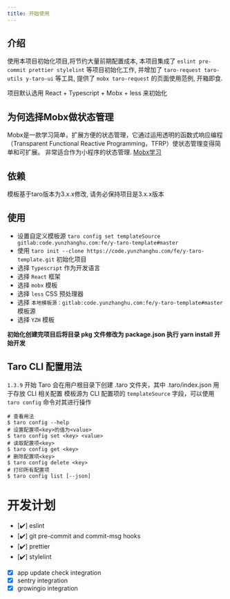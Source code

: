 ```yaml
---
title: 开始使用
---
```


## 介绍
使用本项目初始化项目,将节约大量前期配置成本, 本项目集成了 `eslint pre-commit prettier stylelint` 等项目初始化工作, 并增加了 `taro-request taro-utils y-taro-ui` 等工具, 提供了 `mobx taro-request` 的页面使用范例, 开箱即食.

项目默认选用 React + Typescript + Mobx + less 来初始化

## 为何选择Mobx做状态管理
Mobx是一款学习简单，扩展方便的状态管理，它通过运用透明的函数式响应编程（Transparent Functional Reactive Programming，TFRP）使状态管理变得简单和可扩展。 非常适合作为小程序的状态管理. [Mobx学习](https://zh.mobx.js.org/README.html)

## 依赖
模板基于taro版本为3.x.x修改, 请务必保持项目是3.x.x版本

## 使用
* 设置自定义模板源 `taro config set templateSource gitlab:code.yunzhanghu.com:fe/y-taro-template#master`
* 使用 `taro init --clone https://code.yunzhanghu.com/fe/y-taro-template.git` 初始化项目
* 选择 `Typescript` 作为开发语言
* 选择 `React` 框架
* 选择 `mobx` 模板
* 选择 `less` CSS 预处理器
* 选择 `本地模板源：gitlab:code.yunzhanghu.com:fe/y-taro-template#master` 模板源
* 选择 `YZH` 模板

**初始化创建完项目后将目录 pkg 文件修改为 package.json 执行 yarn install 开始开发**


## Taro CLI 配置用法
`1.3.9` 开始 Taro 会在用户根目录下创建 .taro 文件夹，其中 .taro/index.json 用于存放 CLI 相关配置
模板源为 CLI 配置项的 `templateSource` 字段，可以使用 `taro config` 命令对其进行操作
```
# 查看用法
$ taro config --help
# 设置配置项<key>的值为<value>
$ taro config set <key> <value>
# 读取配置项<key>
$ taro config get <key>
# 删除配置项<key>
$ taro config delete <key>
# 打印所有配置项
$ taro config list [--json]
```

# 开发计划

* [✔️] eslint
* [✔️] git pre-commit and commit-msg hooks 
* [✔️] prettier
* [✔️] stylelint
* [X] app update check integration
* [X] sentry integration
* [X] growingio integration